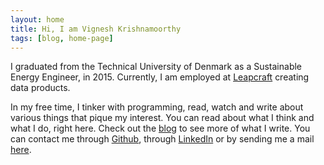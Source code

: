 ```yaml
---
layout: home
title: Hi, I am Vignesh Krishnamoorthy
tags: [blog, home-page]
---
```


I graduated from the Technical University of Denmark as a Sustainable Energy Engineer, in 2015. Currently, I am employed at <a href="http://leapcraft.dk">Leapcraft</a> creating data products. 

In my free time, I tinker with programming, read, watch and write about various things that pique my interest. You can read about what I think and what I do, right here. Check out the <a href='blog'>blog</a> to see more of what I write. You can contact me through <a href="http://github.com/vignkri">Github</a>, through <a href='https://dk.linkedin.com/in/vigneshkrishnamoorthy'>LinkedIn</a> or by sending me a mail <a href='mailto:k.vignesh.krish@gmail.com?Subject=Hello%20!'>here</a>.
